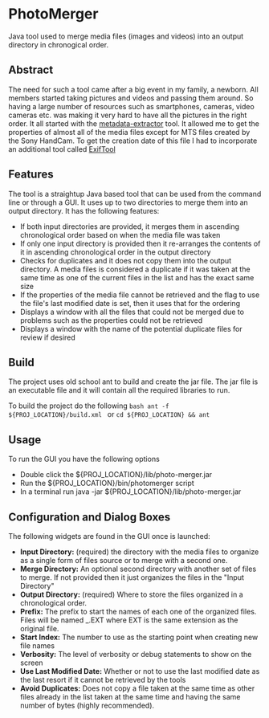 # PhotoMerger
Java tool used to merge media files (images and videos) into an output directory
in chronogical order.

## Abstract
The need for such a tool came after a big event in my family, a newborn.  All
members started taking pictures and videos and passing them around.  So having 
a large number of resources such as smartphones, cameras, video cameras etc. 
was making it very hard to have all the pictures in the right order.  It all 
started with the [metadata-extractor](https://github.com/drewnoakes/metadata-extractor) tool.
It allowed me to get the properties of almost all of the media files except for 
MTS files created by the Sony HandCam.  To get the creation date of this file I
had to incorporate an additional tool called [ExifTool](https://github.com/rkalla/exiftool)

## Features
The tool is a straightup Java based tool that can be used from the command line
or through a GUI.  It uses up to two directories to merge them into an output 
directory.  It has the following features:

* If both input directories are provided, it merges them in ascending 
  chronological order based on when the media file was taken
* If only one input directory is provided then it re-arranges the contents of 
  it in ascending chronological order in the output directory
* Checks for duplicates and it does not copy them into the output directory.
  A media files is considered a duplicate if it was taken at the same time as
  one of the current files in the list and has the exact same size
* If the properties of the media file cannot be retrieved and the flag to use
  the file's last modified date is set, then it uses that for the ordering
* Displays a window with all the files that could not be merged due to problems 
  such as the properties could not be retrieved
* Displays a window with the name of the potential duplicate files for review 
  if desired

## Build
The project uses old school ant to build and create the jar file.  The jar file
is an executable file and it will contain all the required libraries to run.

To build the project do the following
```bash ant -f ${PROJ_LOCATION}/build.xml ```
or 
```cd ${PROJ_LOCATION} && ant ```

## Usage

To run the GUI you have the following options

* Double click the ${PROJ_LOCATION}/lib/photo-merger.jar
* Run the ${PROJ_LOCATION}/bin/photomerger script
* In a terminal run java -jar ${PROJ_LOCATION}/lib/photo-merger.jar

## Configuration and Dialog Boxes
The following widgets are found in the GUI once is launched:

* **Input Directory:** (required) the directory with the media files to organize
  as a single form of files source or to merge with a second one.
* **Merge Directory:** An optional second directory with another set of files to
  merge.  If not provided then it just organizes the files in the "Input Directory"
* **Output Directory:** (required) Where to store the files organized in a 
  chronological order.
* **Prefix:** The prefix to start the names of each one of the organized files. 
  Files will be named <PREFIX>_<INDEX>.EXT where EXT is the same extension as the
  original file.
* **Start Index:** The number to use as the starting point when creating new file
  names
* **Verbosity:** The level of verbosity or debug statements to show on the screen
* **Use Last Modified Date:** Whether or not to use the last modified date as 
  the last resort if it cannot be retrieved by the tools
* **Avoid Duplicates:** Does not copy a file taken at the same time as other 
  files already in the list taken at the same time and having the same number
  of bytes (highly recommended).
  
